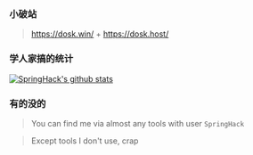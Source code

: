 ### 小破站

> https://dosk.win/ + https://dosk.host/

### 学人家搞的统计

[![SpringHack's github stats](https://github-readme-stats.vercel.app/api?username=springhack&ount_private=true&show_icons=true&theme=merko)](https://github.com/springhack)

### 有的没的

> You can find me via almost any tools with user `SpringHack`

> Except tools I don't use, crap
